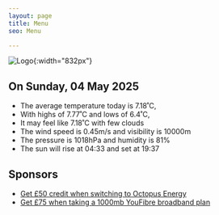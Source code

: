 ```yaml
---
layout: page
title: Menu
seo: Menu

---
```


![Logo](/images/logo.jpg){:width="832px"}

<!-- weather_marker starts -->
## On Sunday, 04 May 2025

- The average temperature today is 7.18˚C,
- With highs of 7.77˚C and lows of 6.4˚C,
- It may feel like 7.18˚C with few clouds
- The wind speed is 0.45m/s and visibility is 10000m
- The pressure is 1018hPa and humidity is 81%
- The sun will rise at 04:33 and set at 19:37

<!-- weather_marker ends -->

## Sponsors

- [Get £50 credit when switching to Octopus Energy](https://bit.ly/3oD1nnS)
- [Get £75 when taking a 1000mb YouFibre broadband plan](https://aklam.io/91zWhU?)
